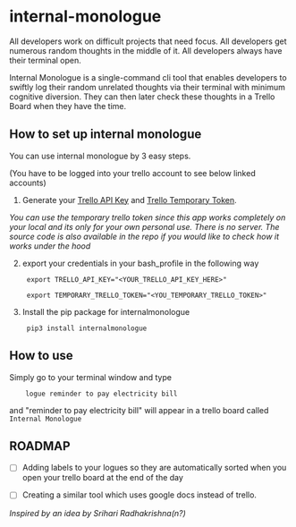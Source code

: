 # internal-monologue
All developers work on difficult projects that need focus.
All developers get numerous random thoughts in the middle of it.
All developers always have their terminal open.

Internal Monologue is a single-command cli tool that enables developers to swiftly log their random unrelated thoughts via their terminal with minimum cognitive diversion. They can then later check these thoughts in a Trello Board when they have the time.



## How to set up internal monologue
You can use internal monologue by 3 easy steps.

(You have to be logged into your trello account to see below linked accounts)
1. Generate your [Trello API Key](https://trello.com/app-key) and [Trello Temporary Token](https://trello.com/1/authorize?expiration=never&scope=read,write,account&response_type=token&name=Server%20Token&key=efbd634e254c0250a96e4ac948616f12).

*You can use the temporary trello token since this app works completely on your local and its only for your own personal use. There is no server. The source code is also available in the repo if you would like to check how it works under the hood*

2. export your credentials in your bash_profile in the following way

		export TRELLO_API_KEY="<YOUR_TRELLO_API_KEY_HERE>"

		export TEMPORARY_TRELLO_TOKEN="<YOU_TEMPORARY_TRELLO_TOKEN>"


3. Install the pip package for internalmonologue

		pip3 install internalmonologue

## How to use

Simply go to your terminal window and type 

		logue reminder to pay electricity bill

and "reminder to pay electricity bill" will appear in a trello board called `Internal Monologue`

## ROADMAP

- [ ] Adding labels to your logues so they are automatically sorted when you open your trello board at the end of the day
- [ ] Creating a similar tool which uses google docs instead of trello.


*Inspired by an idea by Srihari Radhakrishna(n?)*


